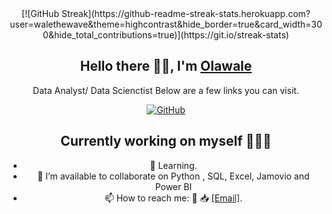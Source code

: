 <div align=center>
[![GitHub Streak](https://github-readme-streak-stats.herokuapp.com?user=walethewave&theme=highcontrast&hide_border=true&card_width=300&hide_total_contributions=true)](https://git.io/streak-stats)
<div align=center>

## Hello there 👋🏽, I'm [Olawale](https://github.com/walethewave)
Data Analyst/ Data Scienctist 
Below are a few links you can visit.

[![GitHub](https://img.shields.io/badge/GitHub-walethewave-blue)](https://github.com/walethewave)

## Currently working on myself 👨🏽‍💻
- 🌱 Learning.
- 👯 I’m available to collaborate on  Python , SQL, Excel, Jamovio and Power BI
- 📫 How to reach me: 💬   📥 <a href="mailto:lekanolawale477@gmail.com" target="_blank">[Email]</a>.
